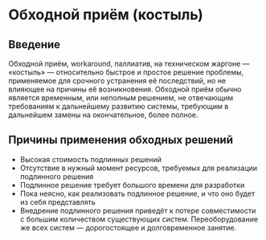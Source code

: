 Обходной приём (костыль)
===

##  Введение

Обходной приём, workaround, паллиатив, на техническом жаргоне — «костыль» — относительно быстрое и простое решение проблемы, 
применяемое для срочного устранения её последствий, но не влияющее на причины её возникновения. 
Обходной приём обычно является временным, или неполным решением, не отвечающим требованиям к дальнейшему развитию системы, 
требующим в дальнейшем замены на окончательное, более полное.

## Причины применения обходных решений

* Высокая стоимость подлинных решений
* Отсутствие в нужный момент ресурсов, требуемых для реализации подлинного решения
* Подлинное решение требует большого времени для разработки
* Пока неясно, как реализовать подлинное решение, и что оно будет из себя представлять
* Внедрение подлинного решения приведёт к потере совместимости с большим количеством существующих систем. 
Переоборудование же всех систем — дорогостоящее и долговременное занятие.

